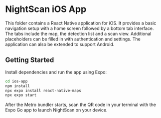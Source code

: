 # NightScan iOS App

This folder contains a React Native application for iOS.
It provides a basic navigation setup with a home screen followed by a bottom tab
interface. The tabs include the map, the detection list and a scan view.
Additional placeholders can be filled in with authentication and settings.
The application can also be extended to support Android.

## Getting Started

Install dependencies and run the app using Expo:

```bash
cd ios-app
npm install
npx expo install react-native-maps
npx expo start
```
After the Metro bundler starts, scan the QR code in your terminal with the Expo Go app to launch NightScan on your device.

